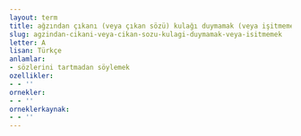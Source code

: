 ```yaml
---
layout: term
title: ağzından çıkanı (veya çıkan sözü) kulağı duymamak (veya işitmemek)
slug: agzindan-cikani-veya-cikan-sozu-kulagi-duymamak-veya-isitmemek
letter: A
lisan: Türkçe
anlamlar:
- sözlerini tartmadan söylemek
ozellikler:
- - ''
ornekler:
- - ''
orneklerkaynak:
- - ''
---
```

